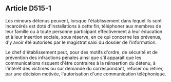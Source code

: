 Article D515-1
----
Les mineurs détenus peuvent, lorsque l'établissement dans lequel ils sont
incarcérés est doté d'installations à cette fin, téléphoner aux membres de leur
famille ou à toute personne participant effectivement à leur éducation et à leur
insertion sociale, sous réserve, en ce qui concerne les prévenus, d'y avoir été
autorisés par le magistrat saisi du dossier de l'information.

Le chef d'établissement peut, pour des motifs d'ordre, de sécurité et de
prévention des infractions pénales ainsi que s'il apparaît que les
communications risquent d'être contraires à la réinsertion du détenu, à
l'intérêt des victimes ou sur demande du correspondant, refuser ou retirer, par
une décision motivée, l'autorisation d'une communication téléphonique.
